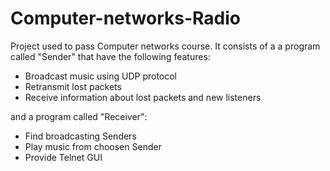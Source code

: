 # Computer-networks-Radio

Project used to pass Computer networks course. 
It consists of a a program called "Sender" that have the following features:
  * Broadcast music using UDP protocol
  * Retransmit lost packets
  * Receive information about lost packets and new listeners

and a program called "Receiver":
  * Find broadcasting Senders
  * Play music from choosen Sender
  * Provide Telnet GUI
